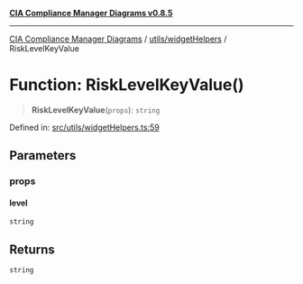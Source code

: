 [**CIA Compliance Manager Diagrams v0.8.5**](../../../README.md)

***

[CIA Compliance Manager Diagrams](../../../modules.md) / [utils/widgetHelpers](../README.md) / RiskLevelKeyValue

# Function: RiskLevelKeyValue()

> **RiskLevelKeyValue**(`props`): `string`

Defined in: [src/utils/widgetHelpers.ts:59](https://github.com/Hack23/cia-compliance-manager/blob/3ae0301247f765ba03c8c0fe645db4718bb8af76/src/utils/widgetHelpers.ts#L59)

## Parameters

### props

#### level

`string`

## Returns

`string`
